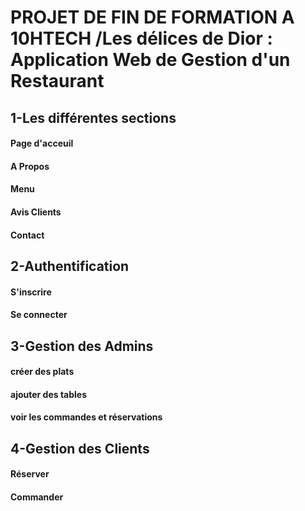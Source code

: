 # PROJET DE FIN DE FORMATION A 10HTECH /Les délices de Dior : Application Web de Gestion d'un Restaurant
## 1-Les différentes sections
#### Page d'acceuil
#### A Propos
#### Menu
#### Avis Clients
#### Contact
## 2-Authentification
#### S'inscrire
#### Se connecter
## 3-Gestion des Admins
#### créer des plats
#### ajouter des tables 
#### voir les commandes et réservations
## 4-Gestion des Clients
#### Réserver
#### Commander
